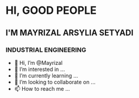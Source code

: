 # HI, GOOD PEOPLE
## I'M MAYRIZAL ARSYLIA SETYADI
### INDUSTRIAL ENGINEERING 
- 👋 Hi, I’m @Mayrizal
- 👀 I’m interested in ...
- 🌱 I’m currently learning ...
- 💞️ I’m looking to collaborate on ...
- 📫 How to reach me ...

<!---
Mayrizal/Mayrizal is a ✨ special ✨ repository because its `README.md` (this file) appears on your GitHub profile.
You can click the Preview link to take a look at your changes.
--->
